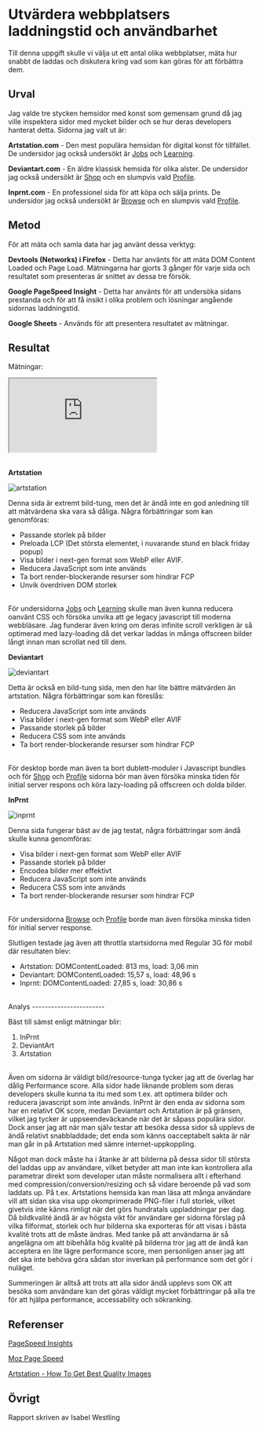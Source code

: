 Utvärdera webbplatsers laddningstid och användbarhet
=======================

Till denna uppgift skulle vi välja ut ett antal olika webbplatser, mäta hur snabbt de laddas och diskutera kring vad som kan göras för att förbättra dem.

Urval
-----------------------

Jag valde tre stycken hemsidor med konst som gemensam grund då jag ville inspektera sidor med mycket bilder och se hur deras developers hanterat detta. Sidorna jag valt ut är:

**Artstation.com** - Den mest populära hemsidan för digital konst för tillfället.
De undersidor jag också undersökt är <a href="http://artstation.com/jobs/all">Jobs</a> och <a href="https://www.artstation.com/learning">Learning</a>.

**Deviantart.com** - En äldre klassisk hemsida för olika alster.
De undersidor jag också undersökt är <a href="http://deviantart.com/shop">Shop</a> och en slumpvis vald <a href="http://deviantart.com/bradwright">Profile</a>.

**Inprnt.com** - En professionel sida för att köpa och sälja prints. 
De undersidor jag också undersökt är <a href="https://www.inprnt.com/browse/">Browse</a> och en slumpvis vald <a href="https://www.inprnt.com/gallery/nataliazaitseva/">Profile</a>.

Metod
-----------------------

För att mäta och samla data har jag använt dessa verktyg:

**Devtools (Networks) i Firefox** - Detta har använts för att mäta DOM Content Loaded och Page Load. Mätningarna har gjorts 3 gånger för varje sida och resultatet som presenteras är snittet av dessa tre försök.

**Google PageSpeed Insight** - Detta har använts för att undersöka sidans prestanda och för att få insikt i olika problem och lösningar angående sidornas laddningstid.

**Google Sheets** - Används för att presentera resultatet av mätningar. 

Resultat
-----------------------

Mätningar:
<div class="sheet-container">
    <iframe src="https://docs.google.com/spreadsheets/d/e/2PACX-1vSDTx3AiY4JDIjDaGNsOgzKOpF_SGkNunXWHEGkqQz0aJZDH-dmtT9dN3bgRwR-E4klQIJxHDuPYCkH/pubhtml?gid=0&amp;single=true&amp;widget=true&amp;headers=false"></iframe>
</div>

<br>

**Artstation**

![artstation](%assets_url%/img/artstation.jpg)

Denna sida är extremt bild-tung, men det är ändå inte en god anledning till att mätvärdena ska vara så dåliga. 
Några förbättringar som kan genomföras:
* Passande storlek på bilder 
* Preloada LCP (Det största elementet, i nuvarande stund en black friday popup)
* Visa bilder i next-gen format som WebP eller AVIF.
* Reducera JavaScript som inte används
* Ta bort render-blockerande resurser som hindrar FCP
* Unvik överdriven DOM storlek

<br>
För undersidorna <a href="http://artstation.com/jobs/all">Jobs</a> och <a href="https://www.artstation.com/learning">Learning</a> skulle man även kunna reducera oanvänt CSS och försöka unvika att ge legacy javascript till moderna webbläsare. Jag funderar även kring om deras infinite scroll verkligen är så optimerad med lazy-loading då det verkar laddas in många offscreen bilder långt innan man scrollat ned till dem. 

**Deviantart**

![deviantart](%assets_url%/img/deviantart.jpg)

Detta är också en bild-tung sida, men den har lite bättre mätvärden än artstation. 
Några förbättringar som kan föreslås:

* Reducera JavaScript som inte används
* Visa bilder i next-gen format som WebP eller AVIF
* Passande storlek på bilder 
* Reducera CSS som inte används
* Ta bort render-blockerande resurser som hindrar FCP

<br>
För desktop borde man även ta bort dublett-moduler i Javascript bundles och för <a href="http://deviantart.com/shop">Shop</a> och <a href="http://deviantart.com/bradwright">Profile</a> sidorna bör man även försöka minska tiden för initial server respons och köra lazy-loading på offscreen och dolda bilder.

**InPrnt**

![inprnt](%assets_url%/img/inprnt.jpg)

Denna sida fungerar bäst av de jag testat, några förbättringar som ändå skulle kunna genomföras:
* Visa bilder i next-gen format som WebP eller AVIF
* Passande storlek på bilder 
* Encodea bilder mer effektivt
* Reducera JavaScript som inte används
* Reducera CSS som inte används
* Ta bort render-blockerande resurser som hindrar FCP

<br>
För undersidorna <a href="https://www.inprnt.com/browse/">Browse</a> och <a href="https://www.inprnt.com/gallery/nataliazaitseva/">Profile</a> borde man även försöka minska tiden för initial server response.


Slutligen testade jag även att throttla startsidorna med Regular 3G för mobil där resultaten blev:

* Artstation: DOMContentLoaded: 813 ms, load: 3,06 min
* Deviantart: DOMContentLoaded: 15,57 s, load: 48,96 s
* Inprnt: DOMContentLoaded: 27,85 s, load: 30,86 s

<br>
Analys
-----------------------

Bäst till sämst enligt mätningar blir:
1. InPrnt
2. DeviantArt
3. Artstation

<br>
Även om sidorna är väldigt bild/resource-tunga tycker jag att de överlag har dålig Performance score. Alla sidor hade liknande problem som deras developers skulle kunna ta itu med som t.ex. att optimera bilder och reducera javascript som inte används.
InPrnt är den enda av sidorna som har en relativt OK score, medan Deviantart och Artstation är på gränsen, vilket jag tycker är uppseendeväckande när det är såpass populära sidor. Dock anser jag att när man själv testar att besöka dessa sidor så upplevs de ändå relativt snabbladdade; det enda som känns oacceptabelt sakta är när man går in på Artstation med sämre internet-uppkoppling.

Något man dock måste ha i åtanke är att bilderna på dessa sidor till största del laddas upp av användare, vilket betyder att man inte kan kontrollera alla parametrar direkt som developer utan måste normalisera allt i efterhand med compression/conversion/resizing och så vidare beroende på vad som laddats up. På t.ex. Artstations hemsida kan man läsa att många användare vill att sidan ska visa upp okomprimerade PNG-filer i full storlek, vilket givetvis inte känns rimligt när det görs hundratals uppladdningar per dag. Då bildkvalité ändå är av högsta vikt för användare ger sidorna förslag på vilka filformat, storlek och hur bilderna ska exporteras för att visas i bästa kvalité trots att de måste ändras. Med tanke på att användarna är så angelägna om att bibehålla hög kvalité på bilderna tror jag att de ändå kan acceptera en lite lägre performance score, men personligen anser jag att det ska inte behöva göra sådan stor inverkan på performance som det gör i nuläget.

Summeringen är alltså att trots att alla sidor ändå upplevs som OK att besöka som användare kan det göras väldigt mycket förbättringar på alla tre för att hjälpa performance, accessability och sökranking.


Referenser
-----------------------

<a href="pagespeed.web.dev">PageSpeed Insights</a>

<a href="https://moz.com/learn/seo/page-speed">Moz Page Speed</a>

<a href="https://help.artstation.com/hc/en-us/articles/360056654272-How-do-I-get-the-best-quality-of-images-on-ArtStation-">Artstation - How To Get Best Quality Images</a>

Övrigt
-----------------------

Rapport skriven av Isabel Westling